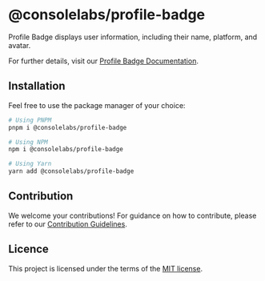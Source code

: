 # @consolelabs/profile-badge

Profile Badge displays user information, including their name, platform, and
avatar.

For further details, visit our
[Profile Badge Documentation](https://ds.console.so/?path=/docs/ui-profilebadge--docs).

## Installation

Feel free to use the package manager of your choice:

```sh
# Using PNPM
pnpm i @consolelabs/profile-badge

# Using NPM
npm i @consolelabs/profile-badge

# Using Yarn
yarn add @consolelabs/profile-badge
```

## Contribution

We welcome your contributions! For guidance on how to contribute, please refer
to our [Contribution Guidelines](/CONTRIBUTING.md).

## Licence

This project is licensed under the terms of the
[MIT license](https://choosealicense.com/licenses/mit/).
